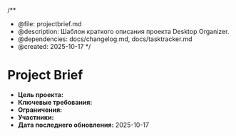 /**
 * @file: projectbrief.md
 * @description: Шаблон краткого описания проекта Desktop Organizer.
 * @dependencies: docs/changelog.md, docs/tasktracker.md
 * @created: 2025-10-17
 */

# Project Brief

- **Цель проекта:** 
- **Ключевые требования:** 
- **Ограничения:** 
- **Участники:** 
- **Дата последнего обновления:** 2025-10-17
